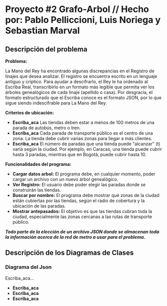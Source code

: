 # Proyecto #2 Grafo-Arbol // Hecho por: Pablo Pelliccioni, Luis Noriega y Sebastian Marval

## Descripción del problema

**Problema:**

La Mano del Rey ha encontrado algunas discrepancias en el Registro de linajes que desea analizar.
El registro se encuentra escrito en un lenguaje antiguo y críptico. Para ayudar a descifrarlo, 
el Rey le ha ordenado al Escriba Real, transcribirlo en un formato más 
legible que permita ver los árboles genealógicos de 
cada linaje (apellido o casa). Por desgracia, el formato estructurado 
que el Escriba conoce es el formato JSON, por lo que sigue siendo indescifrable para La Mano del Rey.


**Criterios de ubicación:**

* **Escriba_aca** Las tiendas deben estar a menos de 100 metros de una parada de autobús, metro o tren.
* **Escriba_aca** Cada parada de transporte público es el centro de una zona. La tienda debe cubrir varias zonas para llegar a más clientes.
* **Escriba_aca** El número de paradas que una tienda puede "alcanzar" (t) varía según la ciudad. Por ejemplo, en Caracas, una tienda puede cubrir hasta 3 paradas, mientras que en Bogotá, puede cubrir hasta 10.

**Funcionalidades del programa:**

* **Cargar datos arbol:** El programa debe, en cualquier momento, poder cargar un archivo con un nuevo árbol genealógico.
* **Ver Registro:** El usuario debe poder elegir las paradas donde se construirán las tiendas.
* **Buscar por nombre:** El programa debe mostrar qué zonas de la ciudad están cubiertas por las tiendas, según el radio de cobertura y la ubicación de las paradas.
* **Mostrar antepasados:** El objetivo es que las tiendas cubran toda la ciudad, especialmente las zonas cercanas a las rutas de transporte público.

***Todo parte de la elección de un archivo JSON donde se almacenan toda la información acerca de la red de metro a usar para el problema.***

## Descripción de los Diagramas de Clases

### Diagrama del Json

Escriba_aca...

* **Escriba_aca** 
* **Escriba_aca** 
* **Escriba_aca** 

